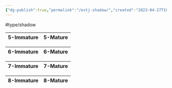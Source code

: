 ```yaml
---
{"dg-publish":true,"permalink":"/estj-shadow/","created":"2023-04-27T10:35:11.724+02:00","updated":"2023-04-27T10:36:57.033+02:00"}
---
```


#type/shadow 

| 5-Immature | 5-Mature |
| ---------- | -------- |

| 6-Immature | 6-Mature |
| ---------- | -------- |

| 7-Immature | 7-Mature |
| ---------- | -------- |

| 8-Immature | 8-Mature |
| ---------- | -------- |

